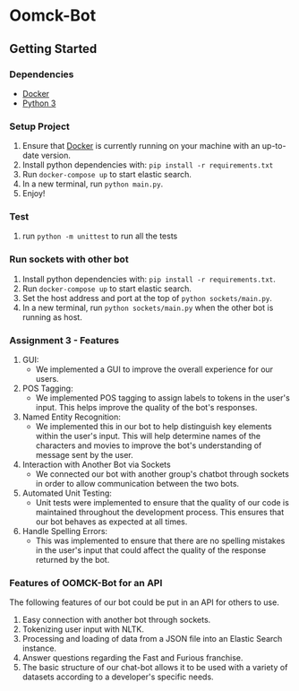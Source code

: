 # Oomck-Bot

## Getting Started

### Dependencies

- [Docker](https://www.docker.com/get-started)
- [Python 3](https://www.python.org/downloads/)

### Setup Project

1. Ensure that [Docker](https://www.docker.com/get-started) is currently running on your machine with an up-to-date version.
2. Install python dependencies with: `pip install -r requirements.txt`
3. Run `docker-compose up` to start elastic search.
4. In a new terminal, run `python main.py`.
5. Enjoy!

### Test
1. run `python -m unittest` to run all the tests

### Run sockets with other bot
1. Install python dependencies with: `pip install -r requirements.txt`.
2. Run `docker-compose up` to start elastic search.
3. Set the host address and port at the top of `python sockets/main.py`.
4. In a new terminal, run `python sockets/main.py` when the other bot is running as host.

### Assignment 3 - Features
1. GUI:
    - We implemented a GUI to improve the overall experience for our users.
2. POS Tagging:
    - We implemented POS tagging to assign labels to tokens in the user's input. This helps improve the quality of the bot's responses.
3. Named Entity Recognition: 
    - We implemented this in our bot to help distinguish key elements within the user's input. This will help determine names of the characters and movies to improve the bot's understanding of message sent by the user.
4. Interaction with Another Bot via Sockets 
   - We connected our bot with another group's chatbot through sockets in order to allow communication between the two bots.
5. Automated Unit Testing: 
   - Unit tests were implemented to ensure that the quality of our code is maintained throughout the development process. This ensures that our bot behaves as expected at all times.
6. Handle Spelling Errors: 
   - This was implemented to ensure that there are no spelling mistakes in the user's input that could affect the quality of the response returned by the bot.

### Features of OOMCK-Bot for an API
The following features of our bot could be put in an API for others to use.
1. Easy connection with another bot through sockets.
2. Tokenizing user input with NLTK.
3. Processing and loading of data from a JSON file into an Elastic Search instance.
4. Answer questions regarding the Fast and Furious franchise.
5. The basic structure of our chat-bot allows it to be used with a variety of datasets according to a developer's specific needs.
